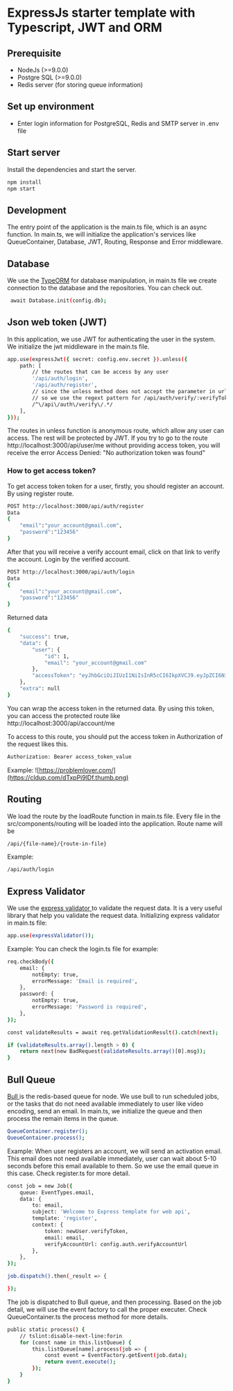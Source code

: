 # ExpressJs starter template with Typescript, JWT and ORM

## Prerequisite
  - NodeJs (>=9.0.0)
  - Postgre SQL (>=9.0.0)
  - Redis server (for storing queue information)

## Set up environment
  - Enter login information for PostgreSQL, Redis and SMTP server in .env file

## Start server
Install the dependencies and start the server.

```sh
npm install
npm start
```

## Development
The entry point of the application is the main.ts file, which is an async function. In main.ts, we will initialize the application's services like QueueContainer, Database, JWT, Routing, Response and Error middleware.

## Database
We use the [TypeORM](https://typeorm.io/) for database manipulation, in main.ts file we create connection to the database and the repositories. You can check out.

```sh
 await Database.init(config.db);
```

## Json web token (JWT)
In this application, we use JWT for authenticating the user in the system. We initialize the jwt middleware in the main.ts file.

```sh
app.use(expressJwt({ secret: config.env.secret }).unless({
    path: [
        // the routes that can be access by any user
        '/api/auth/login',
        '/api/auth/register',
        // since the unless method does not accept the parameter in url
        // so we use the regext pattern for /api/auth/verify/:verifyToken route
        /^\/api\/auth\/verify\/.*/
    ],
}));
```
The routes in unless function is anonymous route, which allow any user can access. The rest will be protected by JWT.
If you try to go to the route  http://localhost:3000/api/user/me without providing access token, you will receive the error Access Denied: "No authorization token was found"

### How to get access token?
To get access token token for a user, firstly, you should register an account. By using register route.

```sh
POST http://localhost:3000/api/auth/register
Data
{
	"email":"your_account@gmail.com",
	"password":"123456"
}
```

After that you will receive a verify account email, click on that link to verify the account.
Login by the verified account.
```sh
POST http://localhost:3000/api/auth/login
Data
{
	"email":"your_account@gmail.com",
	"password":"123456"
}
```
Returned data
```sh
{
    "success": true,
    "data": {
        "user": {
            "id": 1,
            "email": "your_account@gmail.com"
        },
        "accessToken": "eyJhbGciOiJIUzI1NiIsInR5cCI6IkpXVCJ9.eyJpZCI6NiwiZW1haWwiOiJuZ3V5ZW5tYW5odHVuZzg0OEBnbWFpbC5jb20iLCJpYXQiOjE1NTE1ODA5ODcsImV4cCI6MTU1MTc1Mzc4N30.m1qOxiRpfVvfSUspAIVO53pT8ViI-uCrtcxO--SPd9c"
    },
    "extra": null
}
```

You can wrap the access token in the returned data. By using this token, you can access the protected route like  http://localhost:3000/api/account/me

To access to this route, you should put the access token in Authorization of the request likes this.
```sh
Authorization: Bearer access_token_value
```
Example:
![https://problemlover.com/](https://cldup.com/dTxpPi9lDf.thumb.png)

## Routing
We load the route by the loadRoute function in main.ts file. Every file in the src/components/routing will be loaded into the application.
Route name will be

```sh
/api/{file-name}/{route-in-file}
```
Example:
```sh
/api/auth/login
```
## Express Validator
We use the [express validator ](https://express-validator.github.io/docs/) to validate the request data. It is a very useful library that help you validate the request data.
Initializing express validator in main.ts file:
```sh
app.use(expressValidator());
```
Example:
You can check the login.ts file for example:
```sh
req.checkBody({
    email: {
        notEmpty: true,
        errorMessage: 'Email is required',
    },
    password: {
        notEmpty: true,
        errorMessage: 'Password is required',
    },
});

const validateResults = await req.getValidationResult().catch(next);

if (validateResults.array().length > 0) {
    return next(new BadRequest(validateResults.array()[0].msg));
}
```

## Bull Queue
[Bull ](https://github.com/OptimalBits/bull) is the redis-based queue for node. We use bull to run scheduled jobs, or the tasks that do not need available immediately to user like video encoding, send an email.
In main.ts, we initialize the queue and then process the remain items in the queue.

```sh
QueueContainer.register();
QueueContainer.process();
```
Example:
When user registers an account, we will send an activation email. This email does not need available immediately, user can wait about 5-10 seconds before this email available to them. So we use the email queue in this case. Check register.ts for more detail.

```sh
const job = new Job({
    queue: EventTypes.email,
    data: {
        to: email,
        subject: 'Welcome to Express template for web api',
        template: 'register',
        context: {
            token: newUser.verifyToken,
            email: email,
            verifyAccountUrl: config.auth.verifyAccountUrl
        },
    },
});

job.dispatch().then(_result => {

});
```

The job is dispatched to Bull queue, and then processing. Based on the job detail, we will use the event factory to call the proper executer. Check QueueContainer.ts the process method for more details.

```sh
public static process() {
    // tslint:disable-next-line:forin
    for (const name in this.listQueue) {
        this.listQueue[name].process(job => {
            const event = EventFactory.getEvent(job.data);
            return event.execute();
        });
    }
}
```